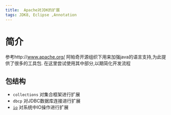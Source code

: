```yaml
---
title:  Apache对JDK的扩展
tags: JDK8, Eclipse ,Annotation
---
```

# 简介
参考http://www.apache.org/
阿帕奇开源组织下用来加强java的语言支持,为此提供了很多的工具包.
在这里尝试使用其中部分,以期简化开发流程


## 包结构
* `collections`  对集合框架进行扩展
* `dbcp`    对JDBC数据库连接进行扩展
*  [`io`][1]       对系统中IO操作进行扩展


  [1]: https://github.com/jionjion/JAVA_WorkSpace/tree/master/JavaBase/src/commons/io